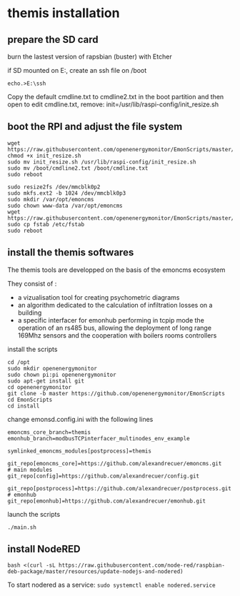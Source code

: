 # themis installation

## prepare the SD card

burn the lastest version of rapsbian (buster) with Etcher

if SD mounted on E:, create an ssh file on /boot

```
echo.>E:\ssh
```
Copy the default cmdline.txt to cmdline2.txt in the boot partition and then open to edit cmdline.txt, remove: init=/usr/lib/raspi-config/init_resize.sh

## boot the RPI and adjust the file system

```
wget https://raw.githubusercontent.com/openenergymonitor/EmonScripts/master/install/init_resize.sh
chmod +x init_resize.sh
sudo mv init_resize.sh /usr/lib/raspi-config/init_resize.sh
sudo mv /boot/cmdline2.txt /boot/cmdline.txt
sudo reboot

sudo resize2fs /dev/mmcblk0p2
sudo mkfs.ext2 -b 1024 /dev/mmcblk0p3
sudo mkdir /var/opt/emoncms
sudo chown www-data /var/opt/emoncms
wget https://raw.githubusercontent.com/openenergymonitor/EmonScripts/master/defaults/etc/fstab
sudo cp fstab /etc/fstab
sudo reboot
```

## install the themis softwares 

The themis tools are developped on the basis of the emoncms ecosystem

They consist of :
- a vizualisation tool for creating psychometric diagrams 
- an algorithm dedicated to the calculation of infiltration losses on a building
- a specific interfacer for emonhub performing in tcpip mode the operation of an rs485 bus, allowing the deployment of long range 169Mhz sensors and the cooperation with boilers rooms controllers

install the scripts

```
cd /opt
sudo mkdir openenergymonitor
sudo chown pi:pi openenergymonitor
sudo apt-get install git
cd openenergymonitor
git clone -b master https://github.com/openenergymonitor/EmonScripts
cd EmonScripts
cd install
```

change emonsd.config.ini with the following lines
```
emoncms_core_branch=themis
emonhub_branch=modbusTCPinterfacer_multinodes_env_example
```
```
symlinked_emoncms_modules[postprocess]=themis
```
```
git_repo[emoncms_core]=https://github.com/alexandrecuer/emoncms.git
# main modules
git_repo[config]=https://github.com/alexandrecuer/config.git
```
```
git_repo[postprocess]=https://github.com/alexandrecuer/postprocess.git
# emonhub
git_repo[emonhub]=https://github.com/alexandrecuer/emonhub.git
```
launch the scripts
```
./main.sh
```

## install NodeRED

``
bash <(curl -sL https://raw.githubusercontent.com/node-red/raspbian-deb-package/master/resources/update-nodejs-and-nodered)
``

To start nodered as a service: `sudo systemctl enable nodered.service`


